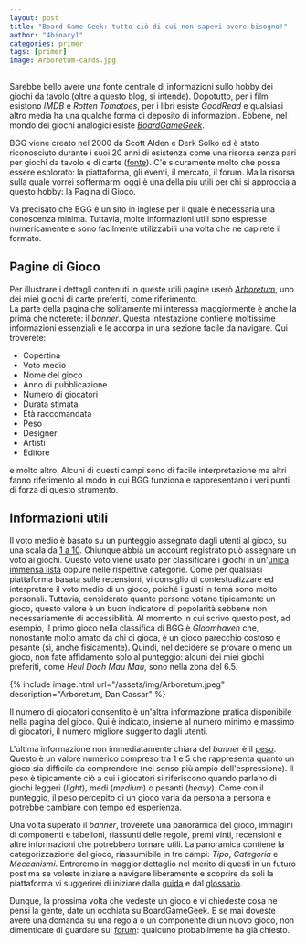 ```yaml
---
layout: post
title: "Board Game Geek: tutto ciò di cui non sapevi avere bisogno!"
author: "4binary1"
categories: primer
tags: [primer]
image: Arboretum-cards.jpg
---
```

Sarebbe bello avere una fonte centrale di informazioni sullo hobby dei giochi da tavolo (oltre a questo blog, si intende). Dopotutto, per i film esistono _IMDB_ e _Rotten Tomatoes_, per i libri esiste _GoodRead_ e qualsiasi altro media ha una qualche forma di deposito di informazioni. Ebbene, nel mondo dei giochi analogici esiste [_BoardGameGeek_](https://boardgamegeek.com/).

BGG viene creato nel 2000 da Scott Alden e Derk Solko ed è stato riconosciuto durante i suoi 20 anni di esistenza come una risorsa senza pari per giochi da tavolo e di carte ([fonte](https://www.dianajonesaward.org/the-2010-award/)). C'è sicuramente molto che possa essere esplorato: la piattaforma, gli eventi, il mercato, il forum. Ma la risorsa sulla quale vorrei soffermarmi oggi è una della più utili per chi si approccia a questo hobby: la Pagina di Gioco. 

Va precisato che BGG è un sito in inglese per il quale è necessaria una conoscenza minima. Tuttavia, molte informazioni utili sono espresse numericamente e sono facilmente utilizzabili una volta che ne capirete il formato.

## Pagine di Gioco
Per illustrare i dettagli contenuti in queste utili pagine userò [_Arboretum_](https://boardgamegeek.com/boardgame/140934/arboretum), uno dei miei giochi di carte preferiti, come riferimento.  
La parte della pagina che solitamente mi interessa maggiormente è anche la prima che noterete: il _banner_. Questa intestazione contiene moltissime informazioni essenziali e le accorpa in una sezione facile da navigare. Qui troverete:

- Copertina
- Voto medio
- Nome del gioco
- Anno di pubblicazione
- Numero di giocatori
- Durata stimata
- Età raccomandata
- Peso
- Designer
- Artisti
- Editore

e molto altro. Alcuni di questi campi sono di facile interpretazione ma altri fanno riferimento al modo in cui BGG funziona e rappresentano i veri punti di forza di questo strumento.

## Informazioni utili
Il voto medio è basato su un punteggio assegnato dagli utenti al gioco, su una scala da [1 a 10](https://boardgamegeek.com/wiki/page/Ratings&redirectedfrom=rating#).
Chiunque abbia un account registrato può assegnare un voto ai giochi. Questo voto viene usato per classificare i giochi in un'[unica immensa lista]((https://boardgamegeek.com/browse/boardgame)) oppure nelle rispettive categorie.
Come per qualsiasi piattaforma basata sulle recensioni, vi consiglio di contestualizzare ed interpretare il voto medio di un gioco, poiché i gusti in tema sono molto personali. Tuttavia, considerato quante persone votano tipicamente un gioco, questo valore è un buon indicatore di popolarità sebbene non necessariamente di accessibilità. Al momento in cui scrivo questo post, ad esempio, il primo gioco nella classifica di BGG è _Gloomhaven_ che, nonostante molto amato da chi ci gioca, è un gioco parecchio costoso e pesante (sì, anche fisicamente). Quindi, nel decidere se provare o meno un gioco, non fate affidamento solo al punteggio: alcuni dei miei giochi preferiti, come _Heul Doch Mau Mau_, sono nella zona del 6.5.

{% include image.html url="/assets/img/Arboretum.jpeg" description="Arboretum, Dan Cassar" %}

Il numero di giocatori consentito è un'altra informazione pratica disponibile nella pagina del gioco. Qui è indicato, insieme al numero minimo e massimo di giocatori, il numero migliore suggerito dagli utenti. 

L'ultima informazione non immediatamente chiara del _banner_ è il [peso](https://boardgamegeek.com/wiki/page/Weight). Questo è un valore numerico compreso tra 1 e 5 che rappresenta quanto un gioco sia difficile da comprendere (nel senso più ampio dell'espressione). Il peso è tipicamente ciò a cui i giocatori si riferiscono quando parlano di giochi leggeri (_light_), medi (_medium_) o pesanti (_heavy_). Come con il punteggio, il peso percepito di un gioco varia da persona a persona e potrebbe cambiare con tempo ed esperienza.

Una volta superato il _banner_, troverete una panoramica del gioco, immagini di componenti e tabelloni, riassunti delle regole, premi vinti, recensioni e altre informazioni che potrebbero tornare utili. La panoramica contiene la categorizzazione del gioco, riassumibile in tre campi: _Tipo_, _Categoria_ e _Meccanismi_. Entreremo in maggior dettaglio nel merito di questi in un futuro post ma se voleste iniziare a navigare liberamente e scoprire da soli la piattaforma vi suggerirei di iniziare dalla [guida](https://boardgamegeek.com/wiki/page/Guide_To_BoardGameGeek) e dal [glossario](https://boardgamegeek.com/wiki/page/glossary).

Dunque, la prossima volta che vedeste un gioco e vi chiedeste cosa ne pensi la gente, date un occhiata su BoardGameGeek. E se mai doveste avere una domanda su una regola o un componente di un nuovo gioco, non dimenticate di guardare sul [forum](https://boardgamegeek.com/forums/region/1/bgg): qualcuno probabilmente ha già chiesto.
